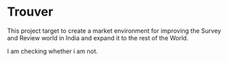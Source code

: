 # Trouver

This project target to create a market  environment for improving the Survey and Review world in India and expand it to the rest of the World. 


I am checking whether i am not.

